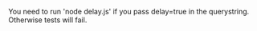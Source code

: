 You need to run 'node delay.js' if you pass delay=true in the querystring. Otherwise tests will fail.
